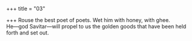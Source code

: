 +++
title = "03"

+++
Rouse the best poet of poets. Wet him with honey, with ghee.  
He—god Savitar—will propel to us the golden goods that have been  held forth and set out.  